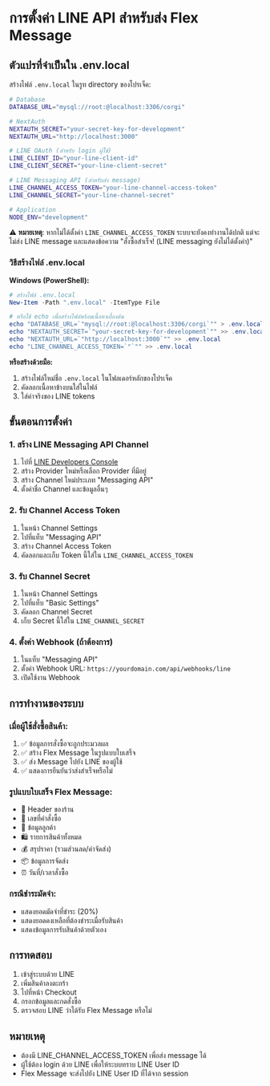 # การตั้งค่า LINE API สำหรับส่ง Flex Message

## ตัวแปรที่จำเป็นใน .env.local

สร้างไฟล์ `.env.local` ในรูท directory ของโปรเจ็ค:

```bash
# Database
DATABASE_URL="mysql://root:@localhost:3306/corgi"

# NextAuth
NEXTAUTH_SECRET="your-secret-key-for-development"
NEXTAUTH_URL="http://localhost:3000"

# LINE OAuth (สำหรับ login ผู้ใช้)
LINE_CLIENT_ID="your-line-client-id"
LINE_CLIENT_SECRET="your-line-client-secret"

# LINE Messaging API (สำหรับส่ง message)
LINE_CHANNEL_ACCESS_TOKEN="your-line-channel-access-token"
LINE_CHANNEL_SECRET="your-line-channel-secret"

# Application
NODE_ENV="development"
```

⚠️ **หมายเหตุ**: หากไม่ได้ตั้งค่า `LINE_CHANNEL_ACCESS_TOKEN` ระบบจะยังคงทำงานได้ปกติ แต่จะไม่ส่ง LINE message และแสดงข้อความ "สั่งซื้อสำเร็จ! (LINE messaging ยังไม่ได้ตั้งค่า)"

### วิธีสร้างไฟล์ .env.local

**Windows (PowerShell):**
```powershell
# สร้างไฟล์ .env.local
New-Item -Path ".env.local" -ItemType File

# หรือใช้ echo เพื่อสร้างไฟล์พร้อมเนื้อหาเบื้องต้น
echo "DATABASE_URL=`"mysql://root:@localhost:3306/corgi`"" > .env.local
echo "NEXTAUTH_SECRET=`"your-secret-key-for-development`"" >> .env.local
echo "NEXTAUTH_URL=`"http://localhost:3000`"" >> .env.local
echo "LINE_CHANNEL_ACCESS_TOKEN=`"`"" >> .env.local
```

**หรือสร้างด้วยมือ:**
1. สร้างไฟล์ใหม่ชื่อ `.env.local` ในโฟลเดอร์หลักของโปรเจ็ค
2. คัดลอกเนื้อหาข้างบนใส่ในไฟล์
3. ใส่ค่าจริงของ LINE tokens

## ขั้นตอนการตั้งค่า

### 1. สร้าง LINE Messaging API Channel

1. ไปที่ [LINE Developers Console](https://developers.line.biz/)
2. สร้าง Provider ใหม่หรือเลือก Provider ที่มีอยู่
3. สร้าง Channel ใหม่ประเภท "Messaging API"
4. ตั้งค่าชื่อ Channel และข้อมูลอื่นๆ

### 2. รับ Channel Access Token

1. ในหน้า Channel Settings
2. ไปที่แท็บ "Messaging API"
3. สร้าง Channel Access Token
4. คัดลอกและเก็บ Token นี้ใส่ใน `LINE_CHANNEL_ACCESS_TOKEN`

### 3. รับ Channel Secret

1. ในหน้า Channel Settings
2. ไปที่แท็บ "Basic Settings"
3. คัดลอก Channel Secret
4. เก็บ Secret นี้ใส่ใน `LINE_CHANNEL_SECRET`

### 4. ตั้งค่า Webhook (ถ้าต้องการ)

1. ในแท็บ "Messaging API"
2. ตั้งค่า Webhook URL: `https://yourdomain.com/api/webhooks/line`
3. เปิดใช้งาน Webhook

## การทำงานของระบบ

### เมื่อผู้ใช้สั่งซื้อสินค้า:

1. ✅ ข้อมูลการสั่งซื้อจะถูกประมวลผล
2. ✅ สร้าง Flex Message ในรูปแบบใบเสร็จ
3. ✅ ส่ง Message ไปยัง LINE ของผู้ใช้
4. ✅ แสดงการยืนยันว่าส่งสำเร็จหรือไม่

### รูปแบบใบเสร็จ Flex Message:

- 🐾 Header ของร้าน
- 📄 เลขที่คำสั่งซื้อ
- 👤 ข้อมูลลูกค้า
- 🛍️ รายการสินค้าทั้งหมด
- 💰 สรุปราคา (รวมส่วนลด/ค่าจัดส่ง)
- 📦 ข้อมูลการจัดส่ง
- ⏰ วันที่/เวลาสั่งซื้อ

### กรณีชำระมัดจำ:

- แสดงยอดมัดจำที่ชำระ (20%)
- แสดงยอดคงเหลือที่ต้องชำระเมื่อรับสินค้า
- แสดงข้อมูลการรับสินค้าด้วยตัวเอง

## การทดสอบ

1. เข้าสู่ระบบด้วย LINE
2. เพิ่มสินค้าลงตะกร้า
3. ไปที่หน้า Checkout
4. กรอกข้อมูลและกดสั่งซื้อ
5. ตรวจสอบ LINE ว่าได้รับ Flex Message หรือไม่

## หมายเหตุ

- ต้องมี LINE_CHANNEL_ACCESS_TOKEN เพื่อส่ง message ได้
- ผู้ใช้ต้อง login ด้วย LINE เพื่อให้ระบบทราบ LINE User ID
- Flex Message จะส่งไปยัง LINE User ID ที่ได้จาก session
